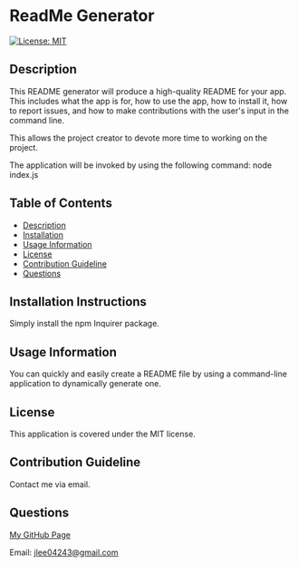 
# ReadMe Generator
[![License: MIT](https://img.shields.io/badge/License-MIT-yellow.svg)](https://opensource.org/licenses/MIT)

## Description 
This README generator will produce a high-quality README for your app. This  includes what the app is for, how to use the app, how to install it, how to report issues, and how to make contributions with the user's input in the command line.

This allows the project creator to devote more time to working on the project.

The application will be invoked by using the following command: node index.js

## Table of Contents
  - [Description](#description)
  - [Installation](#installation)
  - [Usage Information](#usage-information)
  - [License](#license)
  - [Contribution Guideline](#contribution-guideline)
  - [Questions](#questions)

## Installation Instructions
Simply install the npm Inquirer package. 

## Usage Information
You can quickly and easily create a README file by using a command-line application to dynamically generate one.

## License

This application is covered under the MIT license.


## Contribution Guideline
Contact me via email.


## Questions
[My GitHub Page](https://github.com/jlee3883)

Email: jlee04243@gmail.com


